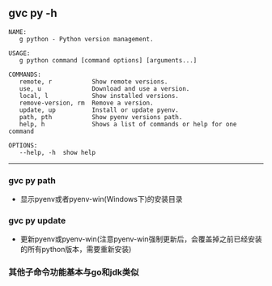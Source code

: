 ## gvc py -h
```shell
NAME:
   g python - Python version management.

USAGE:
   g python command [command options] [arguments...]

COMMANDS:
   remote, r           Show remote versions.
   use, u              Download and use a version.
   local, l            Show installed versions.
   remove-version, rm  Remove a version.
   update, up          Install or update pyenv.
   path, pth           Show pyenv versions path.
   help, h             Shows a list of commands or help for one command

OPTIONS:
   --help, -h  show help
```

------------

### gvc py path
- 显示pyenv或者pyenv-win(Windows下)的安装目录

### gvc py update
- 更新pyenv或pyenv-win(注意pyenv-win强制更新后，会覆盖掉之前已经安装的所有python版本，需要重新安装)

### 其他子命令功能基本与go和jdk类似
